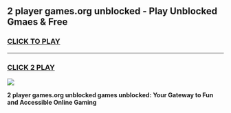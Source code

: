 
## 2 player games.org unblocked - Play Unblocked Gmaes & Free
<h3>
<a href="https://news.freeplayer.one?title=2_player_games.org_unblocked&ref=16F">CLICK TO PLAY</a></h3>
<hr>

<h3>
<a href="https://news.freeplayer.one?title=2_player_games.org_unblocked&ref=16F">CLICK 2 PLAY</a>
  
</h3>

<a href="https://news.freeplayer.one?title=2_player_games.org_unblocked&ref=16F/"><img src="https://clearcache.store/games.png"></a>


**2 player games.org unblocked games unblocked: Your Gateway to Fun and Accessible Online Gaming**
